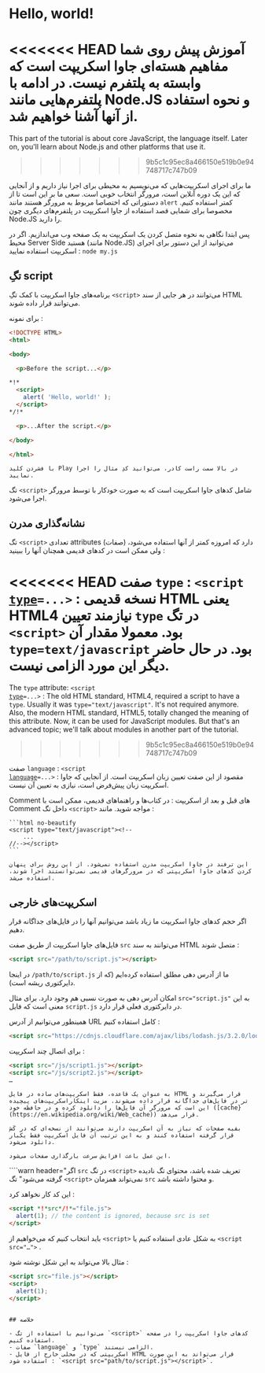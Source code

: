 # Hello, world!

<<<<<<< HEAD
آموزش پیش روی شما مفاهیم هسته‌ای جاوا اسکریپت است که وابسته به پلتفرم نیست. در ادامه با پلتفرم‌هایی مانند Node.JS و نحوه استفاده از آنها آشنا خواهیم شد.
=======
This part of the tutorial is about core JavaScript, the language itself. Later on, you'll learn about Node.js and other platforms that use it.
>>>>>>> 9b5c1c95ec8a466150e519b0e94748717c747b09

ما برای اجرای اسکریپت‌هایی که می‌نویسیم به محیطی برای اجرا نیاز داریم و از آنجایی که این یک دوره آنلاین است، مرورگر انتخاب خوبی است. سعی ما بر این است تا از دستوراتی که اختصاصا مربوط به مرورگر هستند مانند `alert` کمتر استفاده کنیم. مخصوصا برای شمایی قصد استفاده از جاوا اسکریپت در پلتفرم‌های دیگری چون Node.JS را دارید.

پس ابتدا نگاهی به نحوه متصل کردن یک اسکریپت به یک صفحه وب می‌اندازیم. اگر در محیط Server Side هستید (مانند Node.JS) می‌توانید از این دستور برای اجرای اسکریپت استفاده نمایید : `node my.js`

## تگِ script

برنامه‌های جاوا اسکریپت با کمک تگِ `<script>` می‌توانند در هر جایی از سند HTML می‌توانند قرار داده شوند.

برای نمونه :   

```html run height=100
<!DOCTYPE HTML>
<html>

<body>

  <p>Before the script...</p>

*!*
  <script>
    alert( 'Hello, world!' );
  </script>
*/!*

  <p>...After the script.</p>

</body>

</html>
```

```online
با فشردن کلید Play در بالا سمت راست کادر، می‌توانید کدِ مثال را اجرا نمایید.
```

تگ `<script>` شامل کدهای جاوا اسکریپت است که به صورت خودکار با توسط مرورگر اجرا می‌شود.


## نشانه‌گذاری مدرن

تگ `<script>` تعدادی attributes (صفات) دارد که امروزه کمتر از آنها استفاده می‌شود، ولی ممکن است در کدهای قدیمی همچنان آنها را ببینید :


<<<<<<< HEAD
صفت  `type` : <code>&lt;script <u>type</u>=...&gt;</code>
: نسخه قدیمی HTML یعنی HTML4 نیازمند تعیین `type` در تگ `<script>` بود. معمولا مقدار آن `type=text/javascript` بود. در حال حاضر دیگر این مورد الزامی نیست. 
=======
The `type` attribute: <code>&lt;script <u>type</u>=...&gt;</code>
: The old HTML standard, HTML4, required a script to have a `type`. Usually it was `type="text/javascript"`. It's not required anymore. Also, the modern HTML standard, HTML5, totally changed the meaning of this attribute. Now, it can be used for JavaScript modules. But that's an advanced topic; we'll talk about modules in another part of the tutorial.
>>>>>>> 9b5c1c95ec8a466150e519b0e94748717c747b09

صفت `language` : <code>&lt;script <u>language</u>=...&gt;</code>
: مقصود از این صفت تعیین زبان اسکریپت است. از آنجایی که جاوا اسکریپت زبان پیش‌فرض است، نیازی به تعیین آن نیست.

Comment های قبل و بعد از اسکریپت
: در کتاب‌ها و راهنماهای قدیمی، ممکن است با Comment داخل تگ `<script>` مواجه شوید. مانند :

    ```html no-beautify
    <script type="text/javascript"><!--
        ...
    //--></script>
    ```

    این ترفند در جاوا اسکریپت مدرن استفاده نمی‌شود. از این روش برای پنهان کردن کدهای جاوا اسکریپتی که در مرورگرهای قدیمی نمی‌توانستند اجرا شوند، استفاده می‌شد. 


## اسکریپت‌‌های خارجی 

اگر حجم کدهای جاوا اسکریپت ما زیاد باشد می‌توانیم آنها را در فایل‌های جداگانه قرار دهیم.

فایل‌های جاوا اسکریپت از طریق صفت `src` می‌توانند به سند HTML متصل شوند :

```html
<script src="/path/to/script.js"></script>
```

در اینجا `/path/to/script.js` ما از آدرس دهی مطلق استفاده کرده‌ایم (که از دایرکتوری ریشه است).

امکان آدرس دهی به صورت نسبی هم وجود دارد. برای مثال `src="script.js"` به این معنی است که فایل `script.js` در دایرکتوری فعلی قرار دارد.

همینطور می‌توانیم از آدرس URL کامل استفاده کنیم :

```html
<script src="https://cdnjs.cloudflare.com/ajax/libs/lodash.js/3.2.0/lodash.js"></script>
```

برای اتصال چند اسکریپت :

```html
<script src="/js/script1.js"></script>
<script src="/js/script2.js"></script>
…
```

```smart
به عنوان یک قاعده، فقط اسکریپت‌های ساده در فایل HTML قرار می‌گیرند و اسکریپت‌های پیچیده‎‌تر در فایل‌های جداگانه قرار داده می‌شوند. مزیت اینکار این است که مرورگر آن فایل‌ها را دانلود کرده و در حافظه خود ([cache}(https://en.wikipedia.org/wiki/Web_cache)) قرار می‌دهد.

بقیه صفحات که نیاز به آن اسکریپت دارند می‌توانند از نسخه‌ای که در کَش قرار گرفته استفاده کنند و به این ترتیب آن فایل اسکریپت فقط یکبار دانلود می‌شود.

این عمل باعث افزایش سرعت بارگذاری صفحات می‌شود.
```

````warn header="اگر `src` در تگ `<script>` تعریف شده باشد، محتوای تگ نادیده گرفته می‌شود"
تگ `<script>` نمی‌تواند همزمان `src` و محتوا داشته باشد.

این کد کار نخواهد کرد :

```html
<script *!*src*/!*="file.js">
  alert(1); // the content is ignored, because src is set
</script>
```

باید انتخاب کنیم که می‌خواهیم از `<script>` به شکل عادی استفاده کنیم یا `<script src="…">` . 

مثال بالا می‌تواند به این شکل نوشته شود :

```html
<script src="file.js"></script>
<script>
  alert(1);
</script>
```
````

## خلاصه

- می‌توانیم با استفاده از تگ `<script>` کدهای جاوا اسکریپت را در صفحه استفاده کنیم.
- صفات `language` و `type` الزامی نیستند.
- اسکریپتی که در محلی خارج از فایل HTML قرار می‌تواند به این صورت استفاده شود : `<script src="path/to/script.js"></script>`.